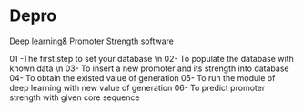 # Depro
Deep learning&amp; Promoter Strength software

01 -The first step to set your database \n
02- To populate the database with known data \n
03- To insert a new promoter and its strength into database
04- To obtain the existed value of generation
05- To run the module of deep learning with new value of generation
06- To predict promoter strength with given core sequence
